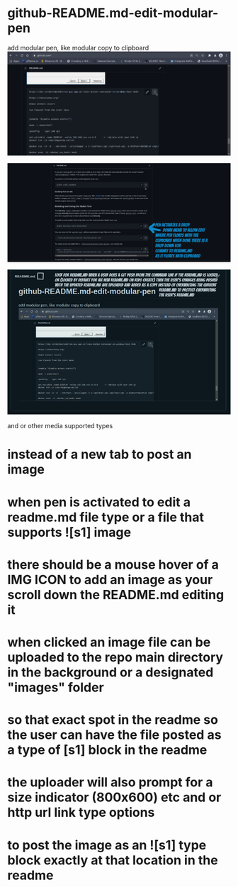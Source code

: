 # github-README.md-edit-modular-pen
add modular pen, like modular copy to clipboard
![s1](https://raw.githubusercontent.com/c4pt000/github-README.md-edit-modular-pen/main/make-pen-modular-github.png)

![s1](https://raw.githubusercontent.com/c4pt000/github-README.md-edit-modular-pen/main/edit-modular.png)


![s1](https://raw.githubusercontent.com/c4pt000/github-README.md-edit-modular-pen/main/readme-is-locked-with-web.png)

and or other media supported types
# instead of a new tab to post an image

# when pen is activated to edit a readme.md file type or a file that supports ![s1] image
# there should be a mouse hover of a IMG ICON to add an image as your scroll down the README.md editing it
# when clicked an image file can be uploaded to the repo main directory in the background or a designated "images" folder
# so that exact spot in the readme so the user can have the file posted as a type of [s1] block in the readme

# the uploader will also prompt for a size indicator (800x600) etc and or http url link type options
 
# to post the image as an ![s1] type block exactly at that location in the readme
